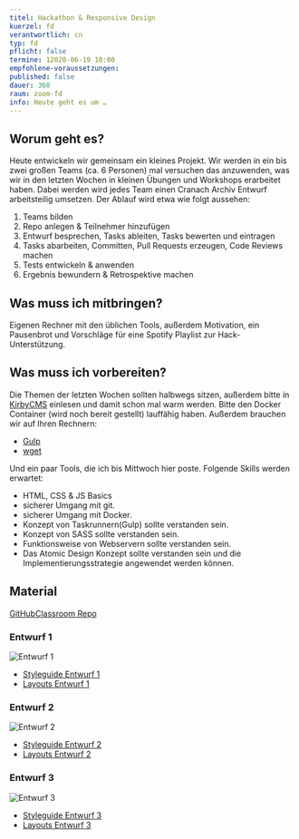 ```yaml
---
titel: Hackathon & Responsive Design
kuerzel: fd
verantwortlich: cn
typ: fd
pflicht: false
termine: 12020-06-19 10:00
empfohlene-voraussetzungen: 
published: false
dauer: 360
raum: zoom-fd
info: Heute geht es um …
---
```


## Worum geht es?
Heute entwickeln wir gemeinsam ein kleines Projekt. Wir werden in ein bis zwei großen Teams (ca. 6 Personen) mal versuchen das anzuwenden, was wir in den letzten Wochen in kleinen Übungen und Workshops erarbeitet haben. Dabei werden wird jedes Team einen Cranach Archiv Entwurf arbeitsteilig umsetzen. Der Ablauf wird etwa wie folgt aussehen:

1. Teams bilden
2. Repo anlegen & Teilnehmer hinzufügen
3. Entwurf besprechen, Tasks ableiten, Tasks bewerten und eintragen
4. Tasks abarbeiten, Committen, Pull Requests erzeugen, Code Reviews machen
5. Tests entwickeln & anwenden
6. Ergebnis bewundern & Retrospektive machen

## Was muss ich mitbringen?
Eigenen Rechner mit den üblichen Tools, außerdem Motivation, ein Pausenbrot und Vorschläge für eine Spotify Playlist zur Hack-Unterstützung. 

## Was muss ich vorbereiten?
Die Themen der letzten Wochen sollten halbwegs sitzen, außerdem bitte in [KirbyCMS](https://getkirby.com) einlesen und damit schon mal warm werden. Bitte den Docker Container (wird noch bereit gestellt) lauffähig haben. Außerdem brauchen wir auf Ihren Rechnern:
- [Gulp](https://gulpjs.com/)
- [wget](https://www.gnu.org/software/wget/)

Und ein paar Tools, die ich bis Mittwoch hier poste. Folgende Skills werden erwartet:
- HTML, CSS & JS Basics
- sicherer Umgang mit git.
- sicherer Umgang mit Docker.
- Konzept von Taskrunnern(Gulp) sollte verstanden sein.
- Konzept von SASS sollte verstanden sein.
- Funktionsweise von Webservern sollte verstanden sein.
- Das Atomic Design Konzept sollte verstanden sein und die Implementierungsstrategie angewendet werden können.

## Material

[GitHubClassroom Repo](https://classroom.github.com/g/krbghrk8)

### Entwurf 1
![Entwurf 1](../../material/frontend-development-2/entwurf-1/teaser-entwurf-1.jpg)
- [Styleguide Entwurf 1](../../material/frontend-development-2/entwurf-1/styleguide-entwurf-1.pdf)
- [Layouts Entwurf 1](../../material/frontend-development-2/entwurf-1/layouts-entwurf-1.zip)

### Entwurf 2
![Entwurf 2](../../material/frontend-development-2/entwurf-2/teaser-entwurf-2.jpg)
- [Styleguide Entwurf 2](../../material/frontend-development-2/entwurf-2/styleguide-entwurf-2.pdf)
- [Layouts Entwurf 2](../../material/frontend-development-2/entwurf-2/layouts-entwurf-2.zip)

### Entwurf 3
![Entwurf 3](../../material/frontend-development-2/entwurf-3/teaser-entwurf-3.jpg)
- [Styleguide Entwurf 3](../../material/frontend-development-2/entwurf-3/styleguide-entwurf-3.pdf)
- [Layouts Entwurf 3](../../material/frontend-development-2/entwurf-3/layouts-entwurf-3.zip)
